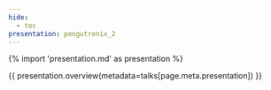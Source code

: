 ```yaml
---
hide:
  - toc
presentation: pengutronix_2
---
```


{% import 'presentation.md' as presentation %}

{{ presentation.overview(metadata=talks[page.meta.presentation]) }}

